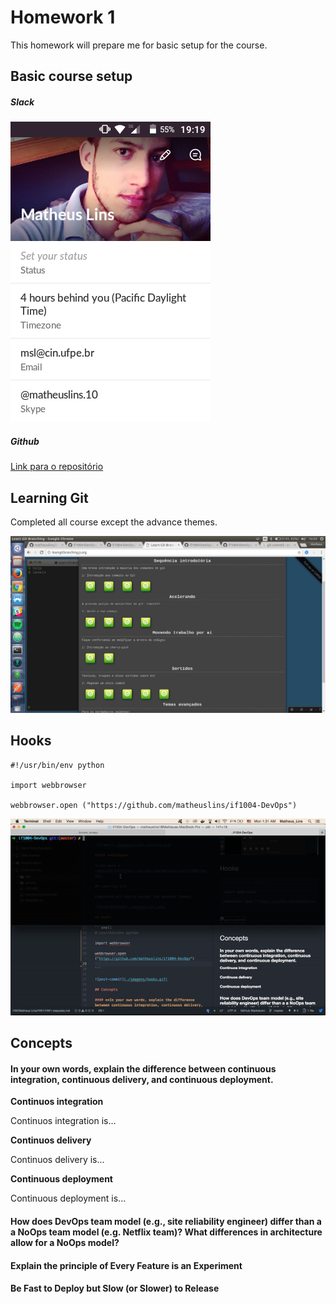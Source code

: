# Homework 1

This homework will prepare me for basic setup for the course.

## Basic course setup

##### **Slack**

![Slack](./imagens/slack-profile.png)

##### **Github**

[Link para o repositório](https://github.com/matheuslins/if1004-DevOps)

## Learning Git

Completed all course except the advance themes.

![Gitbranching](./imagens/git.png)

## Hooks

```shell
#!/usr/bin/env python

import webbrowser

webbrowser.open ("https://github.com/matheuslins/if1004-DevOps")

```

![post-commit](./imagens/hooks.gif)

## Concepts

#### **In your own words, explain the difference between continuous integration, continuous delivery, and continuous deployment.**

**Continuos integration**

Continuos integration is...

**Continuos delivery**

Continuos delivery is...

**Continuous deployment**

Continuous deployment is...

#### **How does DevOps team model (e.g., site reliability engineer) differ than a a NoOps team model (e.g. Netflix team)? What differences in architecture allow for a NoOps model?**


#### **Explain the principle of Every Feature is an Experiment**


#### **Be Fast to Deploy but Slow (or Slower) to Release**
